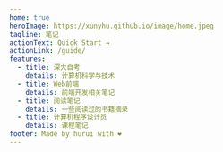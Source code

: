 ```yaml
---
home: true
heroImage: https://xunyhu.github.io/image/home.jpeg
tagline: 笔记
actionText: Quick Start →
actionLink: /guide/
features:
  - title: 深大自考
    details: 计算机科学与技术
  - title: Web前端
    details: 前端开发相关笔记
  - title: 阅读笔记
    details: 一些阅读过的书籍摘录
  - title: 计算机程序设计员
    details: 课程笔记
footer: Made by hurui with ❤️
---
```

